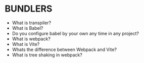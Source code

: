 BUNDLERS
===============================================================
- What is transpiler?
- What is Babel?
- Do you configure babel by your own any time in any project?
- What is webpack?
- What is Vite?
- Whats the difference between Webpack and Vite?
- What is tree shaking in webpack?